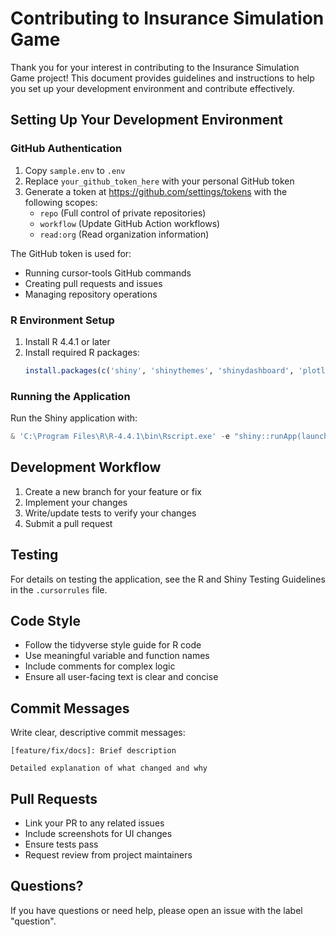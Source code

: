 # Contributing to Insurance Simulation Game

Thank you for your interest in contributing to the Insurance Simulation Game project! This document provides guidelines and instructions to help you set up your development environment and contribute effectively.

## Setting Up Your Development Environment

### GitHub Authentication

1. Copy `sample.env` to `.env`
2. Replace `your_github_token_here` with your personal GitHub token
3. Generate a token at https://github.com/settings/tokens with the following scopes:
   - `repo` (Full control of private repositories)
   - `workflow` (Update GitHub Action workflows)
   - `read:org` (Read organization information)

The GitHub token is used for:
- Running cursor-tools GitHub commands
- Creating pull requests and issues
- Managing repository operations

### R Environment Setup

1. Install R 4.4.1 or later
2. Install required R packages:
   ```R
   install.packages(c('shiny', 'shinythemes', 'shinydashboard', 'plotly'))
   ```

### Running the Application

Run the Shiny application with:

```powershell
& 'C:\Program Files\R\R-4.4.1\bin\Rscript.exe' -e "shiny::runApp(launch.browser = TRUE)"
```

## Development Workflow

1. Create a new branch for your feature or fix
2. Implement your changes
3. Write/update tests to verify your changes
4. Submit a pull request

## Testing

For details on testing the application, see the R and Shiny Testing Guidelines in the `.cursorrules` file.

## Code Style

- Follow the tidyverse style guide for R code
- Use meaningful variable and function names
- Include comments for complex logic
- Ensure all user-facing text is clear and concise

## Commit Messages

Write clear, descriptive commit messages:

```
[feature/fix/docs]: Brief description

Detailed explanation of what changed and why
```

## Pull Requests

- Link your PR to any related issues
- Include screenshots for UI changes
- Ensure tests pass
- Request review from project maintainers

## Questions?

If you have questions or need help, please open an issue with the label "question". 